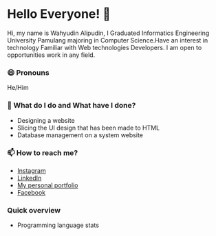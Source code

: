 
# Hello Everyone! 👋

Hi, my name is Wahyudin Alipudin, I Graduated Informatics Engineering University Pamulang majoring in Computer Science.Have an interest in technology
Familiar with Web technologies Developers. I am open to opportunities work in any field.

### 😄 Pronouns
He/Him

### 🌱 What do I do and What have I done? 
- Designing a website
- Slicing the UI design that has been made to HTML
- Database management on a system website

### 📫 How to reach me?
- [Instagram](https://instagram.com/wahyudin-wh) 
- [LinkedIn](https://www.linkedin.com/in/wahyudin-al/) 
- [My personal portfolio](https://wahyudin.alipudin.vercel.app) 
- [Facebook](https://web.facebook.com/wahyudin-al) 


### Quick overview

- Programming language stats
<a href="https://github.com/wahyudin-wh">


<!---
wahyudin-wh/wahyudin-wh is a ✨ special ✨ repository because its `README.md` (this file) appears on your GitHub profile.
You can click the Preview link to take a look at your changes.
--->

